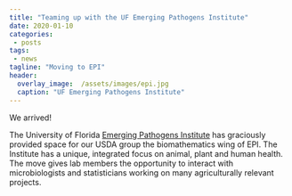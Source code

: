 ```yaml
---
title: "Teaming up with the UF Emerging Pathogens Institute"
date: 2020-01-10
categories:
 - posts
tags:
 - news
tagline: "Moving to EPI"
header:
  overlay_image:  /assets/images/epi.jpg
  caption: "UF Emerging Pathogens Institute"
---
```


We arrived!

The University of Florida [Emerging Pathogens Institute](http://www.epi.ufl.edu/) has graciously provided
space for our USDA group the biomathematics wing of EPI.  The Institute has a unique, integrated focus on animal, plant and human health.  The move gives lab members the opportunity to interact with microbiologists and statisticians working on many agriculturally relevant projects.
